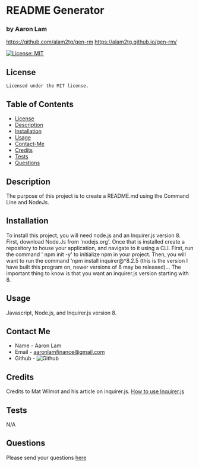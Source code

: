 
  # README Generator
  ### by Aaron Lam
  https://github.com/alam2tg/gen-rm
  https://alam2tg.github.io/gen-rm/


  [![License: MIT](https://img.shields.io/badge/License-MIT-yellow.svg)](https://opensource.org/licenses/MIT)
  ## License
    Licensed under the MIT license.


  ## Table of Contents
  * [License](#license)
  * [Description](#description)
  * [Installation](#instillation)
  * [Usage](#usage)
  * [Contact-Me](#contact-me)
  * [Credits](#credits)
  * [Tests](#tests)
  * [Questions](#questions)

  ## Description
  The purpose of this project is to create a README.md using the Command Line and NodeJs.

  ## Installation
  To install this project, you will need node.js and an Inquirer.js version 8. First, download Node.Js from 'nodejs.org'. Once that is installed  create a repository to house your application, and navigate to it using a CLI. First, run the command ' npm init -y' to initialize npm in your project. Then, you will want to run the command 'npm install inquirer@^8.2.5 (this is the version I have built this program on, newer versions of 8 may be released)... The important thing to know is that you want an inquirer.js version starting with 8.

  ## Usage
  Javascript, Node.js, and Inquirer.js version 8.
  
  ## Contact Me
  * Name - Aaron Lam
  * Email - aaronlamfinance@gmail.com
  * Github - ![Github](https://github.com/alam2tg)
  
  ## Credits
  Credits to Mat Wilmot and his article on inquirer.js. [How to use Inquirer.js](https://javascript.plainenglish.io/how-to-inquirer-js-c10a4e05ef1f)

  ## Tests
  N/A

  ## Questions
   Please send your questions [here](mailto:aaronlamfinance@gmail.com)
  